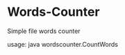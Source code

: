 # Words-Counter
Simple file words counter

usage:
java wordscounter.CountWords <file path> <words count>
